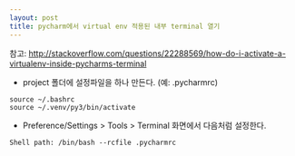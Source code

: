 ```yaml
---
layout: post
title: pycharm에서 virtual env 적용된 내부 terminal 열기
---
```

참고: http://stackoverflow.com/questions/22288569/how-do-i-activate-a-virtualenv-inside-pycharms-terminal

* project 폴더에 설정파일을 하나 만든다. (예: .pycharmrc)
```
source ~/.bashrc
source ~/.venv/py3/bin/activate
```

* Preference/Settings > Tools > Terminal 화면에서 다음처럼 설정한다.
```
Shell path: /bin/bash --rcfile .pycharmrc
```
